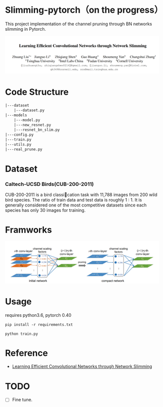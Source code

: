 # Slimming-pytorch（on the progress）
This project implementation of the channel pruning through BN networks slimming in Pytorch.

![title](imags/slim.png)

# Code Structure
```
|---dataset
    |---dataset.py
|---models
    |---model.py
    |---new_resnet.py
    |---resnet_bn_slim.py
|---config.py
|---train.py
|---utils.py
|---real_prune.py
```

# Dataset

### Caltech-UCSD Birds(CUB-200-2011)

CUB-200-2011 is a bird classication task with 11,788 images from 200 wild bird species. The ratio of train data and test data is roughly 1 : 1. It is generally considered one of the most competitive datasets since each
species has only 30 images for training.

# Framworks

![Framworks](imags/slim_framworks.png)

# Usage

requires python3.6, pytorch 0.40 
```
pip install -r requirements.txt
```
```
python train.py
```
# Reference

- [Learning Efficient Convolutional Networks through Network Slimming](https://arxiv.org/abs/1708.06519)

# TODO

- [ ] Fine tune.
  
